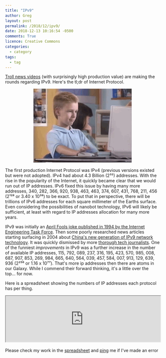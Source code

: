 ```yaml
---
title: "IPv9"
author: Greg
layout: post
permalink: /2018/12/ipv9/
date: 2018-12-13 10:16:54 -0500
comments: True
licence: Creative Commons
categories:
  - category
tags:
  - tag
---
```


[Troll news videos](https://youtu.be/RACbXf27iQ0) (with surprisingly high production value) are making the rounds regarding IPv9. Here's the tl;dr of Internet Protocol.

<center>
  <img src="/wp-content/uploads/2018/12/thumbs-up-90s-internet.gif" alt="An awesome 90 kid giving the thumbs up on a desktop PC" title="Thumbs up 90s Internet Kid">
</center>

The first production Internet Protocol was IPv4 (previous versions existed but were not adopted). IPv4 had about 4.3 Billion (2³²) addresses. With the rise in the popularity of the Internet, it quickly became clear that we would run out of IP addresses. IPv6 fixed this issue by having many more addresses, 340, 282, 366, 920, 938, 463, 463, 374, 607, 431, 768, 211, 456 (2¹²⁸ or 3.40 x 10³⁸) to be exact. To put that in perspective, there will be trillions of IPv6 addresses for each square millimeter of the Earths surface. Even considering the possibilities of nanobot technology, IPv6 will likely be sufficient, at least with regard to IP addresses allocation for many more years.

IPv9 was initially an [April Fools joke published in 1994 by the Internet Engineering Task Force](https://tools.ietf.org/html/rfc1606). Then some poorly researched news articles starting surfacing in 2004 about [China's new generation of IPv9 network technology](https://www.chinatechnews.com/2004/07/07/1352-chinas-new-generation-of-ipv9-network-technology-ready). It was quickly dismissed by more [thorough tech journalists](https://www.theregister.co.uk/2004/07/06/ipv9_hype_dismissed/). One of the funniest *improvements* in IPv9 was a further increase in the number of available IP addresses, 115, 792, 089, 237, 316, 195, 423, 570, 985, 008, 687, 907, 853, 269, 984, 665, 640, 564, 039, 457, 584, 007, 913, 129, 639, 936 (2²⁵⁶ or 1.16 x 10⁷⁷). That's more ip addresses then there are atoms in our Galaxy. While I commend their forward thinking, it's a little over the top... for now.

Here is a spreadsheet showing the numbers of IP addresses each protocol has per thing.

<iframe style="width:100%;height:300" src="https://docs.google.com/spreadsheets/d/e/2PACX-1vTVr197JCVrPlse6kBer5cF_P7-7ghTotCrGQaoHooDeUX9wz-y4u5U_9D5vU-TLgamOSaw3N538Rj9/pubhtml?widget=true&amp;headers=false"></iframe>

Please check my work in the [spreadsheet](https://docs.google.com/spreadsheets/d/1ihvE9TlSQiAlfGMv7AfOZdevqEujEzqzNcyigBT07cc/edit?usp=sharing) and [ping](/contact) me if I've made an error